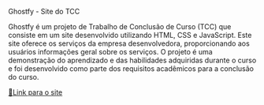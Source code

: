 Ghostfy - Site do TCC

Ghostfy é um projeto de Trabalho de Conclusão de Curso (TCC) que consiste em um site desenvolvido utilizando HTML, CSS e JavaScript. Este site oferece os serviços da empresa desenvolvedora, proporcionando aos usuários informações geral sobre os serviços. O projeto é uma demonstração do aprendizado e das habilidades adquiridas durante o curso e foi desenvolvido como parte dos requisitos acadêmicos para a conclusão do curso.

<a href="https://ghostfy.netlify.app/" > 📎Link para o site</a>
